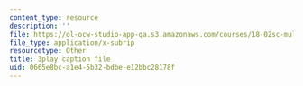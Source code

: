 ```yaml
---
content_type: resource
description: ''
file: https://ol-ocw-studio-app-qa.s3.amazonaws.com/courses/18-02sc-multivariable-calculus-fall-2010/0665e8bca1e45b32bdbee12bbc28178f_BefxsWy1HqY.vtt
file_type: application/x-subrip
resourcetype: Other
title: 3play caption file
uid: 0665e8bc-a1e4-5b32-bdbe-e12bbc28178f
---
```


